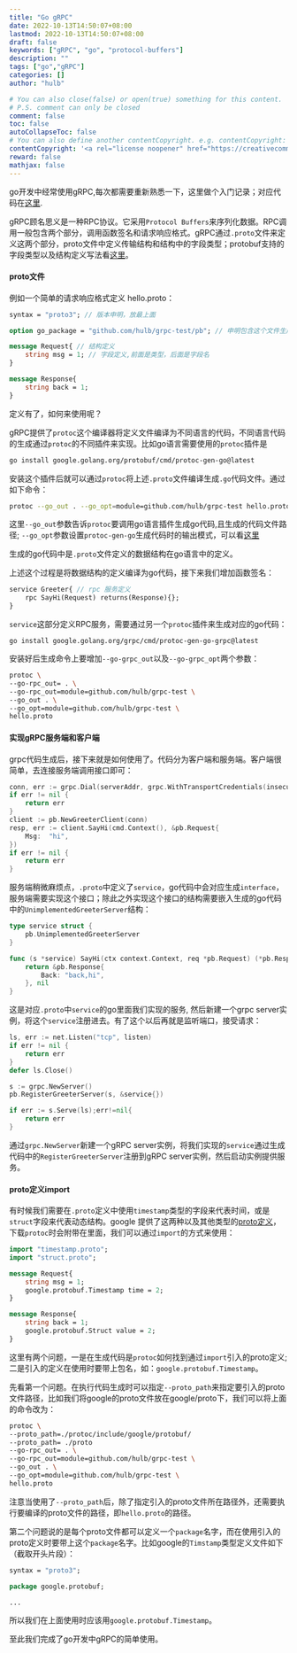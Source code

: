 ```yaml
---
title: "Go gRPC"
date: 2022-10-13T14:50:07+08:00
lastmod: 2022-10-13T14:50:07+08:00
draft: false
keywords: ["gRPC", "go", "protocol-buffers"]
description: ""
tags: ["go","gRPC"]
categories: []
author: "hulb"

# You can also close(false) or open(true) something for this content.
# P.S. comment can only be closed
comment: false
toc: false
autoCollapseToc: false
# You can also define another contentCopyright. e.g. contentCopyright: "This is another copyright."
contentCopyright: '<a rel="license noopener" href="https://creativecommons.org/licenses/by-nc-nd/4.0/" target="_blank">CC BY-NC-ND 4.0</a>'
reward: false
mathjax: false
---
```

go开发中经常使用gRPC,每次都需要重新熟悉一下，这里做个入门记录；对应代码在[这里](https://github.com/hulb/grpc-test).
<!--more-->

gRPC顾名思义是一种RPC协议。它采用`Protocol Buffers`来序列化数据。RPC调用一般包含两个部分，调用函数签名和请求响应格式。gRPC通过`.proto`文件来定义这两个部分，proto文件中定义传输结构和结构中的字段类型；protobuf支持的字段类型以及结构定义写法看[这里](https://developers.google.com/protocol-buffers/docs/proto3)。

#### proto文件
例如一个简单的请求响应格式定义 hello.proto：
```proto
syntax = "proto3"; // 版本申明，放最上面

option go_package = "github.com/hulb/grpc-test/pb"; // 申明包含这个文件生成的go代码所在package的import路径

message Request{ // 结构定义
    string msg = 1; // 字段定义,前面是类型，后面是字段名
}

message Response{
    string back = 1;
}

```
定义有了，如何来使用呢？

gRPC提供了`protoc`这个编译器将定义文件编译为不同语言的代码，不同语言代码的生成通过`protoc`的不同插件来实现。比如go语言需要使用的`protoc`插件是
```bash
go install google.golang.org/protobuf/cmd/protoc-gen-go@latest
```

安装这个插件后就可以通过`protoc`将上述`.proto`文件编译生成`.go`代码文件。通过如下命令：
```bash
protoc --go_out . --go_opt=module=github.com/hulb/grpc-test hello.proto
```

这里`--go_out`参数告诉`protoc`要调用go语言插件生成go代码,且生成的代码文件路径; `--go_opt`参数设置`protoc-gen-go`生成代码时的输出模式，可以看[这里](https://developers.google.com/protocol-buffers/docs/reference/go-generated)

生成的go代码中是`.proto`文件定义的数据结构在go语言中的定义。

上述这个过程是将数据结构的定义编译为go代码，接下来我们增加函数签名：
```proto
service Greeter{ // rpc 服务定义
    rpc SayHi(Request) returns(Response){};
}
```

`service`这部分定义RPC服务，需要通过另一个`protoc`插件来生成对应的go代码：
```
go install google.golang.org/grpc/cmd/protoc-gen-go-grpc@latest
```
安装好后生成命令上要增加`--go-grpc_out`以及`--go-grpc_opt`两个参数：
```bash
protoc \
--go-rpc_out= . \
--go-rpc_out=module=github.com/hulb/grpc-test \
--go_out . \
--go_opt=module=github.com/hulb/grpc-test \
hello.proto
```

#### 实现gRPC服务端和客户端
grpc代码生成后，接下来就是如何使用了。代码分为客户端和服务端。客户端很简单，去连接服务端调用接口即可：
```go
conn, err := grpc.Dial(serverAddr, grpc.WithTransportCredentials(insecure.NewCredentials()))
if err != nil {
    return err
}
client := pb.NewGreeterClient(conn)
resp, err := client.SayHi(cmd.Context(), &pb.Request{
    Msg:  "hi",
})
if err != nil {
    return err
}
```

服务端稍微麻烦点，`.proto`中定义了`service`，go代码中会对应生成`interface`，服务端需要实现这个接口；除此之外实现这个接口的结构需要嵌入生成的go代码中的`UnimplementedGreeterServer`结构：
```go
type service struct {
	pb.UnimplementedGreeterServer
}

func (s *service) SayHi(ctx context.Context, req *pb.Request) (*pb.Response, error) {
	return &pb.Response{
		Back: "back,hi",
	}, nil
}
```

这是对应`.proto`中`service`的go里面我们实现的服务, 然后新建一个grpc server实例，将这个`service`注册进去。有了这个以后再就是监听端口，接受请求：
```go
ls, err := net.Listen("tcp", listen)
if err != nil {
    return err
}
defer ls.Close()

s := grpc.NewServer()
pb.RegisterGreeterServer(s, &service{})

if err := s.Serve(ls);err!=nil{
    return err
}
```

通过`grpc.NewServer`新建一个gRPC server实例，将我们实现的`service`通过生成代码中的`RegisterGreeterServer`注册到gRPC server实例，然后启动实例提供服务。

#### proto定义import
有时候我们需要在`.proto`定义中使用`timestamp`类型的字段来代表时间，或是`struct`字段来代表动态结构。google 提供了这两种以及其他类型的[proto定义](https://github.com/protocolbuffers/protobuf/blob/main/src/google/protobuf/timestamp.proto)，下载`protoc`时会附带在里面，我们可以通过`import`的方式来使用：
```proto
import "timestamp.proto";
import "struct.proto";

message Request{
    string msg = 1;
    google.protobuf.Timestamp time = 2;
}

message Response{
    string back = 1;
    google.protobuf.Struct value = 2;
}

```

这里有两个问题，一是在生成代码是`protoc`如何找到通过`import`引入的proto定义; 二是引入的定义在使用时要带上包名，如：`google.protobuf.Timestamp`。

先看第一个问题。在执行代码生成时可以指定`--proto_path`来指定要引入的proto文件路径，比如我们将google的proto文件放在google/proto下，我们可以将上面的命令改为：
```bash
protoc \
--proto_path=./protoc/include/google/protobuf/
--proto_path= ./proto
--go-rpc_out= . \
--go-rpc_out=module=github.com/hulb/grpc-test \
--go_out . \
--go_opt=module=github.com/hulb/grpc-test \
hello.proto
```
注意当使用了`--proto_path`后，除了指定引入的proto文件所在路径外，还需要执行要编译的proto文件的路径，即`hello.proto`的路径。

第二个问题说的是每个proto文件都可以定义一个`package`名字，而在使用引入的proto定义时要带上这个`package`名字。比如google的`Timstamp`类型定义文件如下（截取开头片段）：
```proto
syntax = "proto3";

package google.protobuf;

...
```

所以我们在上面使用时应该用`google.protobuf.Timestamp`。

至此我们完成了go开发中gRPC的简单使用。